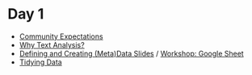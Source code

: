 # Day 1
- [Community Expectations]()
- [Why Text Analysis?](https://github.com/dhatwake2019/day1/blob/master/textanalysis.md)
- [Defining and Creating (Meta)Data Slides](https://docs.google.com/presentation/d/1SExIy1UKTn6YFNF5WpGhAS-crGmu-0ZIsGqDsOdPsms/edit?usp=sharing) / [Workshop: Google Sheet](https://docs.google.com/spreadsheets/d/1rhkpqE1b_oc7E0RGWWQbjMtdU1E9gtj0qWK4iOaNK0g/edit?usp=sharing)
- [Tidying Data]()
